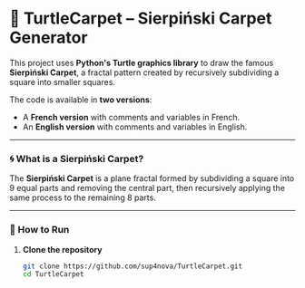 # 🐢 TurtleCarpet – Sierpiński Carpet Generator

This project uses **Python's Turtle graphics library** to draw the famous **Sierpiński Carpet**, a fractal pattern created by recursively subdividing a square into smaller squares.

The code is available in **two versions**:
- A **French version** with comments and variables in French.
- An **English version** with comments and variables in English.

---

### 🌀 What is a Sierpiński Carpet?

The **Sierpiński Carpet** is a plane fractal formed by subdividing a square into 9 equal parts and removing the central part, then recursively applying the same process to the remaining 8 parts.

---

### 🚀 How to Run

1. **Clone the repository**

   ```bash
   git clone https://github.com/sup4nova/TurtleCarpet.git
   cd TurtleCarpet
